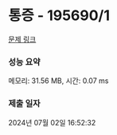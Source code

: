 # 통증 - 195690/1 

[문제 링크](https://level.goorm.io/exam/195690/%ED%86%B5%EC%A6%9D/quiz/1) 

### 성능 요약

메모리: 31.56 MB, 시간: 0.07 ms

### 제출 일자

2024년 07월 02일 16:52:32

